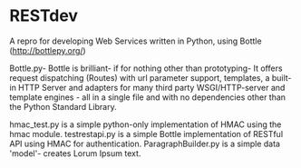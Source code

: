 RESTdev
=======
A repro for developing Web Services written in Python, using Bottle (http://bottlepy.org/)

Bottle.py- Bottle is brilliant- if for nothing other than prototyping-
It offers request dispatching (Routes) with url parameter support, templates,
a built-in HTTP Server and adapters for many third party WSGI/HTTP-server and
template engines - all in a single file and with no dependencies other than the
Python Standard Library.

hmac_test.py is a simple python-only implementation of HMAC using the hmac module.
testrestapi.py is a simple Bottle implementation of RESTful API using HMAC for authentication.
ParagraphBuilder.py is a simple data 'model'- creates Lorum Ipsum text.